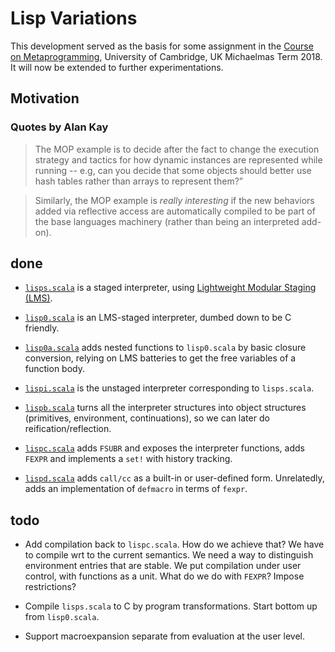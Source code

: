 # Lisp Variations

This development served as the basis for some assignment in the [Course on Metaprogramming](https://github.com/namin/metaprogramming), University of Cambridge, UK Michaelmas Term 2018.
It will now be extended to further experimentations.

## Motivation

### Quotes by Alan Kay

> The MOP example is to decide after the fact to change the execution
> strategy and tactics for how dynamic instances are represented while
> running -- e.g, can you decide that some objects should better use
> hash tables rather than arrays to represent them?”

> Similarly, the MOP example is *really interesting* if the new
> behaviors added via reflective access are automatically compiled to
> be part of the base languages machinery (rather than being an
> interpreted add-on).

## done

- [`lisps.scala`](lisps.scala) is a staged interpreter, using [Lightweight Modular Staging (LMS)](https://scala-lms.github.io/tutorials).

- [`lisp0.scala`](lisp0.scala) is an LMS-staged interpreter, dumbed down to be C friendly.

- [`lisp0a.scala`](lisp0a.scala) adds nested functions to `lisp0.scala` by basic
  closure conversion, relying on LMS batteries to get the free
  variables of a function body.

- [`lispi.scala`](lispi.scala) is the unstaged interpreter corresponding to `lisps.scala`.

- [`lispb.scala`](lispb.scala) turns all the interpreter structures into object
  structures (primitives, environment, continuations), so we can later
  do reification/reflection.

- [`lispc.scala`](lispc.scala) adds `FSUBR` and exposes the interpreter functions,
  adds `FEXPR` and implements a `set!` with history tracking.

- [`lispd.scala`](lispd.scala) adds `call/cc` as a built-in or user-defined form. Unrelatedly, adds an implementation of `defmacro` in terms of `fexpr`.

## todo

- Add compilation back to `lispc.scala`. How do we achieve that? We
  have to compile wrt to the current semantics. We need a way to
  distinguish environment entries that are stable. We put compilation
  under user control, with functions as a unit. What do we do with
  `FEXPR`? Impose restrictions?

- Compile `lisps.scala` to C by program transformations. Start bottom
  up from `lisp0.scala`.
  
- Support macroexpansion separate from evaluation at the user level.
